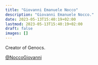 ```yaml
---
title: "Giovanni Emanuele Nocco"
description: "Giovanni Emanuele Nocco."
date: 2023-05-13T15:40:19+02:00
lastmod: 2023-05-13T15:40:19+02:00
draft: false
images: []
---
```


Creator of Genocs.

[@NoccoGiovanni](https://x.com/noccogiovanni)
